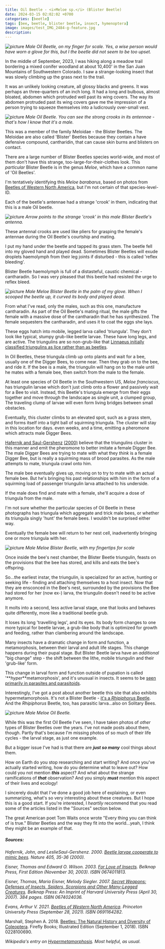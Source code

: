 ```yaml
---
title: Oil Beetle - <i>Meloe sp.</i> (Blister Beetle)
date: 2024-03-15 02:02:02 +0700
categories: [beetle]
tags: [bee, beetle, blister beetle, insect, hymenoptera]
image: images/test_IMG_2484-g-feature.jpg
description: 
---
```


![picture](images/test_IMG_2484-r.jpg)
*Male Oil Beetle, on my finger for scale. Yes, a wise person would have worn a glove for this, but I the beetle did not seem to be too upset.*

In the middle of September, 2023, I was hiking along a meadow trail bordering a mixed conifer woodland at about 10,400' in the San Juan Mountains of Southwestern Colorado. I saw a strange-looking insect that was slowly climbing up the grass next to the trail.

It was an unlikely looking creature, all glossy blacks and greens. It was perhaps an three-quarters of an inch long. It had a long and bulbous, almost bloated, abdomen which protruded well past its wing covers. The way its abdomen protruded past its wing covers gave me the impression of a person trying to squeeze themselves into a ludicrously over-small vest.

![picture](images/test_IMG_2465-r.jpg)
*Male Oil Beetle. You can see the strong crooks in its antennae - that's how I know that it's a male.*

This was a member of the family Meloidae - the Blister Beetles. The Meloidae are also called 'Blister' Beetles because they contain a have defensive compound, cantharidin, that can cause skin burns and blisters on contact.

There are a large number of Blister Beetles species world-wide, and most of them don't have this strange, too-large-for-their-clothes look. This _particular_ Blister Beetle is in the genus _Meloe_, which have a common name of 'Oil Beetles'.

I'm tentatively identifying this _Meloe barabarus_, based on photos from [Beetles of Western North America](https://www.amazon.com/gp/product/0691164282/), but I'm not certain of that species-level-ID.

Each of the beetle's antennae had a strange 'crook' in them, indicating that this is a male Oil beetle.

![picture](images/arrow.jpg)
*Arrow points to the strange 'crook' in this male Blister Beetle's antenna.*

These antennal crooks are used like pliers for grasping the female's antennae during the Oil Beetle's courtship and mating.

I put my hand under the beetle and tapped its grass stem. The beetle fell into my gloved hand and played dead. Sometimes Blister Beetles will exude droplets haemolymph from their leg joints if disturbed - this is called 'reflex bleeding'.

Blister Beetle haemolymph is full of a distasteful, caustic chemical - cantharadin. So I was very pleased that this beetle had resisted the urge to reflex bleed.

![picture](images/test_IMG_2469-r.jpg)
*Male _Meloe_ Blister Beetle in the palm of my glove. When I scooped the beetle up, it curved its body and played dead.*

From what I've read, only the males, such as this one, manufacture cantharadin. As part of the Oil Beetle's mating ritual, the male gifts the female with a massive dose of the cantharadin that he has synthesized. The female sequesters the cantharadin, and uses it to coat the eggs she lays.

These eggs hatch into mobile, legged larva called 'triungula'. They don't look like typical, stumpy grub-like beetle larvae. These have long legs, and are active. The triungulins are so non-grub-like that [Linnaeus initially classified triungulins as lice rather than as beetles](https://www.nature.com/articles/35011129).

In Oil Beetles, these triungula climb up onto plants and wait for a bee, usually one of the Digger Bees, to come near. Then they grab on to the bee, and ride it. If the bee is a male, the triungulin will hang on to the male until he mates with a female bee, then switch from the male to the female.

At least one species of Oil Beetle in the Southwestern US, _Meloe franciscus_, has triungulin larvae which don't just climb onto a flower and passively wait for a Bee to visit. Instead, this Beetle's triungula emerge from their eggs together and move through the landscape as single unit, a clumped group, The traveling clump of larvae will even form living bridges between small obstacles.

Eventually, this cluster climbs to an elevated spot, such as a grass stem, and forms itself into a tight ball of squirming triungula. The cluster will stay in this location for days. even weeks, and a time, emitting a pheromone which attracts male Digger Bees.

[Hafernik and Saul-](https://www.nature.com/articles/35011129)[Gershenz](https://www.nature.com/articles/35011129) [(2000)](https://www.nature.com/articles/35011129) believe that the triungulins cluster in this manner and emit the pheromone to better imitate a female Digger Bee. The male Digger Bees are trying to mate with what they _think_ is a female Digger Bee, but is really a squirming mass of brood parasites. As the male attempts to mate, triungula crawl onto him.

The male bee eventually gives up, moving on to try to mate with an actual female bee. But he's bringing his past relationships with him in the form of a squirming load of passenger triungulin larva attached to his underside.

If the male does find and mate with a female, she'll acquire a dose of triungula from the male.

I'm not sure whether the particular species of Oil Beetle in these photographs has triungula which aggregate and trick male bees, or whether its triungula singly 'hunt' the female bees. I wouldn't be surprised either way.

Eventually the female bee will return to her nest cell, inadvertently bringing one or more triungula with her.

![picture](images/test_IMG_2476-r.jpg)
*Male _Meloe_ Blister Beetle, with my fingertips for scale*

Once inside the bee's nest chamber, the Blister Beetle triungulin, feasts on the provisions that the bee has stored, and kills and eats the bee's offspring.

So...the earliest instar, the triungulin, is specialized for an active, hunting or seeking life - finding and attaching themselves to a host insect. Now that they are ensconced in the Bee's nest, surrounded by the provisions the Bee had stored for her (now ex-) larva, the triungulin doesn't need to be active anymore.

It molts into a second, less active larval stage, one that looks and behaves quite differently, more like a traditional beetle grub.

It loses its long 'travelling legs', and its eyes. Its body form changes to one more typical for beetle larvae, a grub-like body that is optimized for growth and feeding, rather than clambering around the landscape.

Many insects have a dramatic change in form and function, a metamorphosis, between their larval and adult life stages. This change happens during their pupal stage. But Blister Beetle larva have an _additional_ "big change" step - the shift between the lithe, mobile triungulin and their 'grub-like' form.

This change in larval form and function outside of pupation is called '**_hyper_**metamorphosis', and it's unusual in insects. It seems to be [seen primarily in parasites and parasitoids](https://en.wikipedia.org/wiki/Hypermetamorphosis).

Interestingly, I've got a post about another beetle this site that also exhibits hypermetamorphosis. It's not a Blister Beetle - [it's a _Rhipiphorus_ Beetle](https://tightloop.com/blog/2020/11/03/ripiphorus-beetle/). And the _Rhipiphorus_ Beetle, too, has parasitic larva...also on Solitary Bees.

![picture](images/test_IMG_2480-r.jpg)
*Male _Meloe_ Oil Beetle.*

While this was the first Oil Beetle I've seen, I have taken photos of _other_ types of Blister Beetles over the years. I've not made posts about them, though. Partly that's because I'm missing photos of so much of their life cycles - the larval stage, as just one example.

But a bigger issue I've had is that there are _**just so many**_ cool things about them.

How on Earth do you stop researching and start writing? And once you've actually started writing, how do you determine what to leave out? How could you not mention **_this_** aspect? And what about the strange ramifications of **_that_** observation? And you simply _**must**_ mention this aspect of their lives and ecology!

I sincerely doubt that I've done a good job here of explaining, or even summarizing, what's so very interesting about these creatures. But I hope this is a good start. If you're interested, I _heartily_ recommend that you read some of the articles listed in the "Sources" section below.

The great American poet Tom Waits once wrote "Every thing you can think of is true." Blister Beetles and the way they fit into the world...yeah, I think they might be an example of that.

##### _Sources:_

_Hafernik, John, and LeslieSaul-Gershenz. 2000. [Beetle larvae cooperate to mimic bees](https://www.nature.com/articles/35011129). Nature 405, 35-36 (2000)._

_Eisner, Thomas and Edward O. Wilson. 2003. [For Love of Insects](https://www.amazon.com/Love-Insects-Thomas-Eisner/dp/0674011813). Belknap Press, First Edition (November 30, 2003). ISBN 0674011813._

_Eisner, Thomas, Maria Eisner, Melody Siegler. 2007. [Secret Weapons: Defenses of Insects, Spiders, Scorpions and Other Many-Legged Creatures](https://www.amazon.com/Secret-Weapons-Scorpions-Many-Legged-Creatures/dp/0674024036). Belknap Press: An Imprint of Harvard University Press (April 30, 2007). 384 pages. ISBN  0674024036._

_Evans, Arthur V. 2021. [Beetles of Western North America](https://www.amazon.com/gp/product/0691164282/). Princeton University Press (September 28, 2021). ISBN 0691164282._

Marshall, Stephen A. 2018. [Beetles: The Natural History and Diversity of Coleoptera](https://www.amazon.com/Beetles-Natural-History-Diversity-Coleoptera/dp/0228100690). Firefly Books; Illustrated Edition (September 1, 2018). ISBN 0228100690.

_Wikipedia's entry on [Hypermetamorphosis](https://en.wikipedia.org/wiki/Hypermetamorphosis). Most helpful, as usual._
